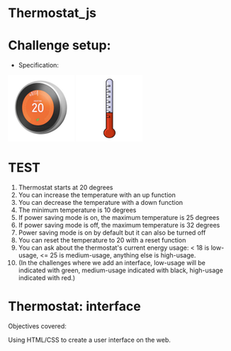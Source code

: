 # Thermostat_js
Challenge setup:
================
- Specification:

<img src="image/thermostat.jpeg" height="150" width="150">  <img src="image/degree.png" height="150" width="150">

TEST
====
1. Thermostat starts at 20 degrees
2. You can increase the temperature with an up function
3. You can decrease the temperature with a down function
4. The minimum temperature is 10 degrees
5. If power saving mode is on, the maximum temperature is 25 degrees
6. If power saving mode is off, the maximum temperature is 32 degrees
7. Power saving mode is on by default but it can also be turned off
8. You can reset the temperature to 20 with a reset function
9. You can ask about the thermostat's current energy usage: < 18 is low-usage, <= 25 is medium-usage, anything else is high-usage.
10. (In the challenges where we add an interface, low-usage will be indicated with green, medium-usage indicated with black, high-usage indicated with red.)

Thermostat: interface
=====================
Objectives covered: 

Using HTML/CSS to create a user interface on the web.
